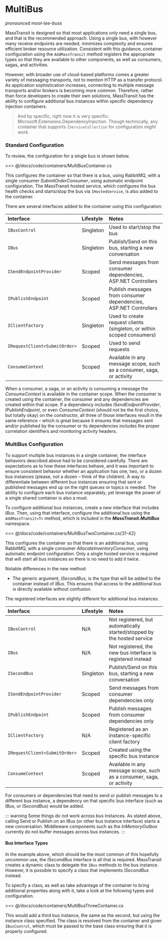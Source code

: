 # MultiBus

_pronounced mool-tee-buss_

MassTransit is designed so that most applications only need a single bus, and that is the recommended approach. Using a single bus, with however many receive endpoints are needed, minimizes complexity and ensures efficient broker resource utilization. Consistent with this guidance, container configuration using the `AddMassTransit` method registers the appropriate types so that they are available to other components, as well as consumers, sagas, and activities.

However, with broader use of cloud-based platforms comes a greater variety of messaging transports, not to mention HTTP as a transfer protocol. As application sophistication increases, connecting to multiple message transports and/or brokers is becoming more common. Therefore, rather than force developers to create their own solutions, MassTransit has the ability to configure additional bus instances within specific dependency injection containers.

> And by specific, right now it is very specific: Microsoft.Extensions.DependencyInjection. Though technically, any container that supports `IServiceCollection` for configuration _might_ work.

### Standard Configuration

To review, the configuration for a single bus is shown below.

<<< @/docs/code/containers/MultiBusContainer.cs

This configures the container so that there is a bus, using RabbitMQ, with a single consumer _SubmitOrderConsumer_, using automatic endpoint configuration. The MassTransit hosted service, which configures the bus health checks and starts/stop the bus via `IHostedService`, is also added to the container.

There are several interfaces added to the container using this configuration:

| Interface | Lifestyle | Notes
|:-----|:-----|:-----
| `IBusControl` | Singleton | Used to start/stop the bus
| `IBus` | Singleton | Publish/Send on this bus, starting a new conversation
| `ISendEndpointProvider` | Scoped | Send messages from consumer dependencies, ASP.NET Controllers
| `IPublishEndpoint` | Scoped | Publish messages from consumer dependencies, ASP.NET Controllers
| `IClientFactory` | Singleton | Used to create request clients (singleton, or within scoped consumers)
| `IRequestClient<SubmitOrder>` | Scoped | Used to send requests
| `ConsumeContext` | Scoped | Available in any message scope, such as a consumer, saga, or activity

When a consumer, a saga, or an activity is consuming a message the _ConsumeContext_ is available in the container scope. When the consumer is created using the container, the consumer and any dependencies are created within that scope. If a dependency includes _ISendEndpontProvider_, _IPublishEndpoint_, or even _ConsumeContext_ (should not be the first choice, but totally okay) on the constructor, all three of those interfaces result in the same reference – which is great because it ensures that messages sent and/or published by the consumer or its dependencies includes the proper correlation identifiers and monitoring activity headers.

### MultiBus Configuration

To support multiple bus instances in a single container, the interface behaviors described above had to be considered carefully. There are expectations as to how these interfaces behave, and it was important to ensure consistent behavior whether an application has one, two, or a dozen bus instances (please, not a dozen – think of the children). A way to differentiate between different bus instances ensuring that sent or published messages end up on the right queues or topics is needed. The ability to configure each bus instance separately, yet leverage the power of a single shared container is also a must.

To configure additional bus instances, create a new interface that includes _IBus_. Then, using that interface, configure the additional bus using the `AddMassTransit<T>` method, which is included in the **_MassTransit.MultiBus_** namespace.

<<< @/docs/code/containers/MultiBusTwoContainer.cs{31-42}

This configures the container so that there is an additional bus, using RabbitMQ, with a single consumer _AllocateInventoryConsumer_, using automatic endpoint configuration. Only a single hosted service is required that will start all bus instances so there is no need to add it twice.

Notable differences in the new method:

- The generic argument, _ISecondBus_, is the type that will be added to the container instead of _IBus_. This ensures that access to the additional bus is directly available without confusion.

The registered interfaces are slightly different for additional bus instances.

| Interface | Lifestyle | Notes
|:-----|:-----|:-----
| `IBusControl` | N/A | Not registered, but automatically started/stopped by the hosted service
| `IBus` | N/A | Not registered, the new bus interface is registered instead
| `ISecondBus` | Singleton | Publish/Send on this bus, starting a new conversation
| `ISendEndpointProvider` | Scoped | Send messages from consumer dependencies only
| `IPublishEndpoint` | Scoped | Publish messages from consumer dependencies only
| `IClientFactory` | N/A | Registered as an instance-specific client factory
| `IRequestClient<SubmitOrder>` | Scoped | Created using the specific bus instance
| `ConsumeContext` | Scoped | Available in any message scope, such as a consumer, saga, or activity

For consumers or dependencies that need to send or publish messages to a different bus instance, a dependency on that specific bus interface (such as _IBus_, or _ISecondBus_) would be added.

::: warning
Some things do not work across bus instances. As stated above, calling Send or Publish on an IBus (or other bus instance interface) starts a new conversation. Middleware components such as the _InMemoryOutbox_ currently do not buffer messages across bus instances.
:::

#### Bus Interface Types

In the example above, which should be the most common of this hopefully uncommon use, the _ISecondBus_ interface is all that is required. MassTransit creates a dynamic class to delegate the `IBus` methods to the bus instance. However, it is possible to specify a class that implements _ISecondBus_ instead.

To specify a class, as well as take advantage of the container to bring additional properties along with it, take a look at the following types and configuration.

<<< @/docs/code/containers/MultiBusThreeContainer.cs

This would add a third bus instance, the same as the second, but using the instance class specified. The class is resolved from the container and given `IBusControl`, which must be passed to the base class ensuring that it is properly configured.




